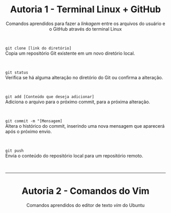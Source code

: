 <div align="center">
  <h1> Autoria 1 - Terminal Linux + GitHub </h1>
  <p> Comandos aprendidos para fazer a <i>linkagem</i> entre os arquivos do usuário e o GitHub através do terminal Linux </p>
</div>
<br>

``
git clone [link do diretório]
``
<br>
Copia um repositório Git existente em um novo diretório local.

<br>

``
git status
``
<br>
Verifica se há alguma alteração no diretório do Git ou confirma a alteração.

<br>

``
git add [Conteúdo que deseja adicionar]
``
<br>
Adiciona o arquivo para o próximo commit, para a próxima alteração.

<br>

``
git commit -m "[Mensagem]
``
<br>
Altera o histórico do commit, inserindo uma nova mensagem que aparecerá após o próximo envio.

<br>

``
git push
``
<br>
Envia o conteúdo do repositório local para um repositório remoto.

<br>
<hr>
<div align="center">
  <h1> Autoria 2 - Comandos do Vim </h1>
  <p> Comandos aprendidos do editor de texto <i>vim</i> do Ubuntu </p>
</div>
<br>

